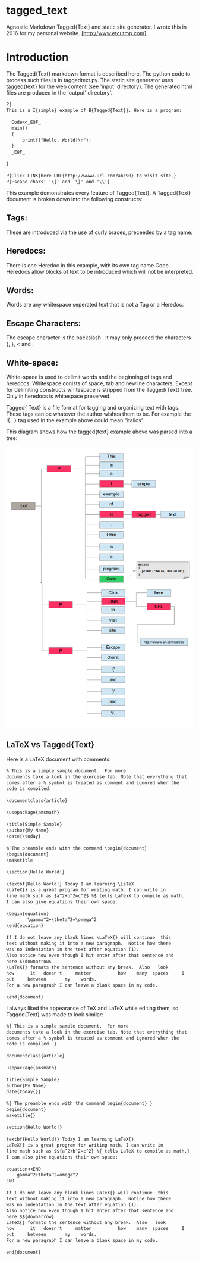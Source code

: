# tagged_text
Agnostic Markdown Tagged{Text} and static site generator. I wrote this in 2016 for my personal website. [http://www.etcutmp.com]

# Introduction
The Tagged{Text} markdown format is described here. The python code to process such files is in taggedtext.py.
The static site generator uses tagged{text} for the web content (see 'input' directory). The generated html files are produced
in the 'output' directory'.


```
P{
This is a I{simple} example of B{Tagged{Text}}. Here is a program:

  Code<<_EOF_
  main()
  {
	  printf("Hello, World!\n");
  }
  _EOF_

}

P{Click LINK{here URL{http://wwww.url.com?abc90} to visit site.}
P{Escape chars: '\{' and '\}' and '\\'}
```

This example demonstrates every feature of Tagged{Text}. A Tagged{Text} document is broken down into the following constructs:

## Tags:
These are introduced via the use of curly braces, preceeded by a tag name.

## Heredocs:
There is one Heredoc in this example, with its own tag name Code. Heredocs allow blocks of text to be introduced which will not be interpreted.

## Words:
Words are any whitespace seperated text that is not a Tag or a Heredoc.

## Escape Characters:
The escape character is the backslash \. It may only preceed the characters {, }, < and \.

## White-space:
White-space is used to delimit words and the beginning of tags and heredocs. Whitespace conists of space, tab and newline characters. Except for delimiting constructs whitespace is stripped from the Tagged{Text} tree. Only in heredocs is whitespace preserved.


Tagged{ Text} is a file format for tagging and organizing text with tags. These tags can be whatever the author wishes them to be. For example the I{...} tag used in the example above could mean "italics".

This diagram shows how the tagged{text} example above was parsed into a tree:

!["TaggedText Tree"](https://github.com/kjs452/tagged_text/blob/main/doc/tt_tree10.png "TaggedText Tree")

## LaTeX vs Tagged{Text}

Here is a LaTeX document with comments:
```
% This is a simple sample document.  For more 
documents take a look in the exercise tab. Note that everything that
comes after a % symbol is treated as comment and ignored when the
code is compiled.

\documentclass{article}

\usepackage{amsmath}

\title{Simple Sample}
\author{My Name}
\date{\today}

% The preamble ends with the command \begin{document}
\begin{document}
\maketitle
    
\section{Hello World!}
    
\textbf{Hello World!} Today I am learning \LaTeX.
\LaTeX{} is a great program for writing math. I can write in
line math such as $a^2+b^2=c^2$ %$ tells LaTexX to compile as math.
I can also give equations their own space: 

\begin{equation}
        \gamma^2+\theta^2=\omega^2
\end{equation}

If I do not leave any blank lines \LaTeX{} will continue  this
text without making it into a new paragraph.  Notice how there
was no indentation in the text after equation (1).  
Also notice how even though I hit enter after that sentence and
here $\downarrow$
\LaTeX{} formats the sentence without any break.  Also   look
how      it   doesn't     matter          how    many  spaces     I
put     between       my    words.
For a new paragraph I can leave a blank space in my code. 

\end{document}
```

I always liked the appearance of TeX and LaTeX while editing them, so
Tagged{Text} was made to look similar:

```
%{ This is a simple sample document.  For more 
documents take a look in the exercise tab. Note that everything that
comes after a % symbol is treated as comment and ignored when the
code is compiled. }

documentclass{article}

usepackage{amsmath}

title{Simple Sample}
author{My Name}
date{today{}}

%{ The preamble ends with the command begin{document} }
begin{document}
maketitle{}
    
section{Hello World!}
    
textbf{Hello World!} Today I am learning LaTeX{}.
LaTeX{} is a great program for writing math. I can write in
line math such as $${a^2+b^2=c^2} %{ tells LaTeX to compile as math.}
I can also give equations their own space: 

equation<<END
    gamma^2+theta^2=omega^2
END

If I do not leave any blank lines LaTeX{} will continue  this
text without making it into a new paragraph.  Notice how there
was no indentation in the text after equation (1).  
Also notice how even though I hit enter after that sentence and
here $${downarrow}
LaTeX{} formats the sentence without any break.  Also   look
how      it   doesn't     matter          how    many  spaces     I
put     between       my    words.
For a new paragraph I can leave a blank space in my code. 

end{document}
```
